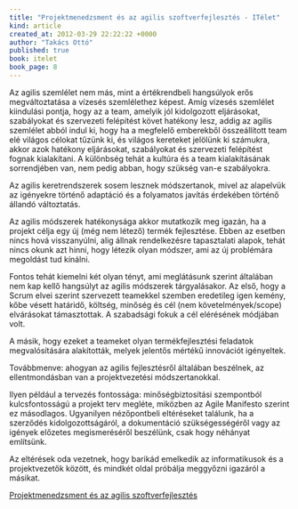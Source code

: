 ```yaml
---
title: "Projektmenedzsment és az agilis szoftverfejlesztés - ITélet"
kind: article
created_at: 2012-03-29 22:22:22 +0000
author: "Takács Ottó"
published: true
book: itelet
book_page: 8
---
```

Az agilis szemlélet nem más, mint a értékrendbeli hangsúlyok erős megváltoztatása a vízesés szemlélethez képest. Amíg vízesés szemlélet kiindulási pontja, hogy az a team, amelyik jól kidolgozott eljárásokat, szabályokat és szervezeti felépítést követ hatékony lesz, addig az agilis szemlélet abból indul ki, hogy ha a megfelelő emberekből összeállított team elé világos célokat tűzünk ki, és világos kereteket jelölünk ki számukra, akkor azok hatékony eljárásokat, szabályokat és szervezeti felépítést fognak kialakítani. A különbség tehát a kultúra és a team kialakításának sorrendjében van, nem pedig abban, hogy szükség van-e szabályokra. 

Az agilis keretrendszerek sosem lesznek módszertanok, mivel az alapelvük az igényekre történő adaptáció és a folyamatos javítás érdekében történő állandó változtatás.

Az agilis módszerek hatékonysága akkor mutatkozik meg igazán, ha a projekt célja egy új (még nem létező) termék fejlesztése. Ebben az esetben nincs hová visszanyúlni, alig állnak rendelkezésre tapasztalati alapok, tehát nincs okunk azt hinni, hogy létezik olyan módszer, ami az új problémára megoldást tud kínálni. 

Fontos tehát kiemelni két olyan tényt, ami meglátásunk szerint általában nem kap kellő hangsúlyt az agilis módszerek tárgyalásakor.
Az első, hogy a Scrum elvei szerint szervezett teamekkel szemben eredetileg igen kemény, kőbe vésett határidő, költség, minőség és cél (nem követelmények/scope) elvárásokat támasztottak. A szabadsági fokuk a cél elérésének módjában volt. 

A másik, hogy ezeket a teameket olyan termékfejlesztési feladatok megvalósítására alakították, melyek jelentős mértékű innovációt igényeltek. 

Továbbmenve: ahogyan az agilis fejlesztésről általában beszélnek, az ellentmondásban van a projektvezetési módszertanokkal.

Ilyen például a tervezés fontossága: minőségbiztosítási szempontból kulcsfontosságú a projekt terv megléte, miközben az Agile Manifesto szerint ez másodlagos. Ugyanilyen nézőpontbeli eltéréseket találunk, ha a szerződés kidolgozottságáról, a dokumentáció szükségességéről vagy az igények előzetes megismeréséről beszélünk, csak hogy néhányat említsünk.

Az eltérések oda vezetnek, hogy barikád emelkedik az informatikusok és a projektvezetők között, és mindkét oldal próbálja meggyőzni igazáról a másikat.

[Projektmenedzsment és az agilis szoftverfejlesztés](http://pasztor.freeblog.hu/archives/2012/03/06/Projektmenedzsment_undefineds_az_agilis_szoftverfejlesztundefineds/)
